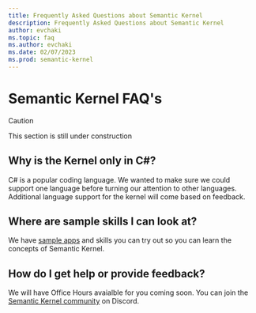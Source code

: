 ```yaml
---
title: Frequently Asked Questions about Semantic Kernel
description: Frequently Asked Questions about Semantic Kernel
author: evchaki
ms.topic: faq
ms.author: evchaki
ms.date: 02/07/2023
ms.prod: semantic-kernel
---
```

# Semantic Kernel FAQ's

> [!CAUTION]
> This section is still under construction

## Why is the Kernel only in C#?
C# is a popular coding language.  We wanted to make sure we could support one language before turning our attention to other languages.  Additional language support for the kernel will come based on feedback.

## Where are sample skills I can look at?
We have [sample apps](/semantic-kernel/samples/overview) and skills you can try out so you can learn the concepts of Semantic Kernel.

## How do I get help or provide feedback?
We will have Office Hours avaialble for you coming soon.  You can join the [Semantic Kernel community](https://aka.ms/SKDiscord) on Discord.
